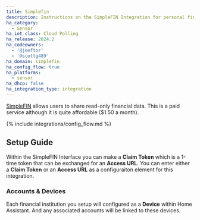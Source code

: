 ```yaml
---
title: Simplefin
description: Instructions on the SimpleFIN Integration for personal finance.
ha_category:
  - Sensor
ha_iot_class: Cloud Polling
ha_release: 2024.2
ha_codeowners:
  - '@jeeftor'
  - '@scottg489'
ha_domain: simplefin
ha_config_flow: true
ha_platforms:
  - sensor
ha_dhcp: false
ha_integration_type: integration
---
```


[SimpleFIN](http://simplefin.org) allows users to share read-only financial data. This is a paid service although it is quite affordable ($1.50 a month). 

{% include integrations/config_flow.md %}



## Setup Guide

Within the SimpleFIN Interface you can make a **Claim Token** which is a 1-time token that can be exchanged for an **Access URL**. You can enter either a **Claim Token** or an **Access URL** as a configuraiton element for this integration. 

### Accounts & Devices

Each financial institution you setup will configured as a **Device** within Home Assistant. And any associated accounts will be linked to these devices.

